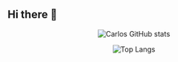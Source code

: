 ## Hi there 👋

<!--
**Carlos-Ballon/Carlos-Ballon** is a ✨ _special_ ✨ repository because its `README.md` (this file) appears on your GitHub profile.
-->
<p align="center">
  <img src="https://github-readme-stats.vercel.app/api?username=Carlos-Ballon&show_icons=true&theme=slateorange" alt="Carlos GitHub stats">
</p>

<p align="center">
  <img src="https://github-readme-stats.vercel.app/api/top-langs/?username=Carlos-Ballon&layout=compact&hide=html,postscript&theme=slateorange" alt="Top Langs">
</p>

